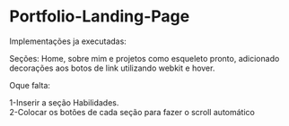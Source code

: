 # Portfolio-Landing-Page

Implementações ja executadas:

Seções: Home, sobre mim e projetos como esqueleto pronto, adicionado decorações aos botos de link utilizando webkit e hover.

Oque falta:

  1-Inserir a seção Habilidades.<br>
  2-Colocar os botões de cada seção para fazer o scroll automático 

